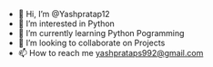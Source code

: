 - 👋 Hi, I’m @Yashpratap12
- 👀 I’m interested in Python
- 🌱 I’m currently learning Python Pogramming
- 💞️ I’m looking to collaborate on Projects
- 📫 How to reach me yashprataps992@gmail.com

<!---
Yashpratap12/Yashpratap12 is a ✨ special ✨ repository because its `README.md` (this file) appears on your GitHub profile.
You can click the Preview link to take a look at your changes.
--->
